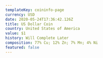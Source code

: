 ```yaml
---
templateKey: coininfo-page
currency: USD
date: 2020-05-24T17:36:42.126Z
title: US Dollar Coin
country: United States of America
value: $1
history: Will Complete Later
composition: 77% Cu; 12% Zn; 7% Mn; 4% Ni
featured: false
---
```

